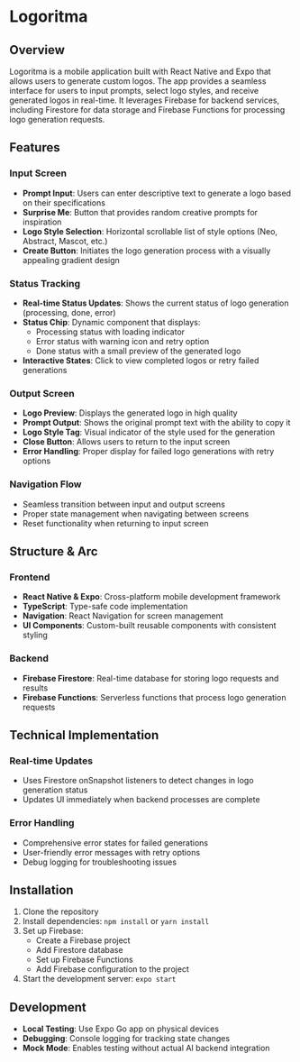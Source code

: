 # Logoritma

## Overview

Logoritma is a mobile application built with React Native and Expo that allows users to generate custom logos. The app provides a seamless interface for users to input prompts, select logo styles, and receive generated logos in real-time. It leverages Firebase for backend services, including Firestore for data storage and Firebase Functions for processing logo generation requests.

## Features

### Input Screen
- **Prompt Input**: Users can enter descriptive text to generate a logo based on their specifications
- **Surprise Me**: Button that provides random creative prompts for inspiration
- **Logo Style Selection**: Horizontal scrollable list of style options (Neo, Abstract, Mascot, etc.)
- **Create Button**: Initiates the logo generation process with a visually appealing gradient design

### Status Tracking
- **Real-time Status Updates**: Shows the current status of logo generation (processing, done, error)
- **Status Chip**: Dynamic component that displays:
  - Processing status with loading indicator
  - Error status with warning icon and retry option
  - Done status with a small preview of the generated logo
- **Interactive States**: Click to view completed logos or retry failed generations

### Output Screen
- **Logo Preview**: Displays the generated logo in high quality
- **Prompt Output**: Shows the original prompt text with the ability to copy it
- **Logo Style Tag**: Visual indicator of the style used for the generation
- **Close Button**: Allows users to return to the input screen
- **Error Handling**: Proper display for failed logo generations with retry options

### Navigation Flow
- Seamless transition between input and output screens
- Proper state management when navigating between screens
- Reset functionality when returning to input screen

## Structure & Arc

### Frontend
- **React Native & Expo**: Cross-platform mobile development framework
- **TypeScript**: Type-safe code implementation
- **Navigation**: React Navigation for screen management
- **UI Components**: Custom-built reusable components with consistent styling

### Backend
- **Firebase Firestore**: Real-time database for storing logo requests and results
- **Firebase Functions**: Serverless functions that process logo generation requests

## Technical Implementation

### Real-time Updates
- Uses Firestore onSnapshot listeners to detect changes in logo generation status
- Updates UI immediately when backend processes are complete

### Error Handling
- Comprehensive error states for failed generations
- User-friendly error messages with retry options
- Debug logging for troubleshooting issues

## Installation

1. Clone the repository
2. Install dependencies: `npm install` or `yarn install`
3. Set up Firebase:
   - Create a Firebase project
   - Add Firestore database
   - Set up Firebase Functions
   - Add Firebase configuration to the project
4. Start the development server: `expo start`

## Development

- **Local Testing**: Use Expo Go app on physical devices
- **Debugging**: Console logging for tracking state changes
- **Mock Mode**: Enables testing without actual AI backend integration
